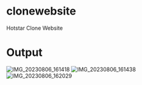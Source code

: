 # clonewebsite
Hotstar Clone Website

# Output
![IMG_20230806_161418](https://github.com/tejasandhare/clonewebsite/assets/138149131/ab0782e1-ea10-4e9e-8f05-b06249a1d71c)
![IMG_20230806_161438](https://github.com/tejasandhare/clonewebsite/assets/138149131/6f400e4e-7518-4faf-ad29-f740b75b8699)
![IMG_20230806_162029](https://github.com/tejasandhare/clonewebsite/assets/138149131/19226553-0c58-46fc-a925-464384905f8b)
